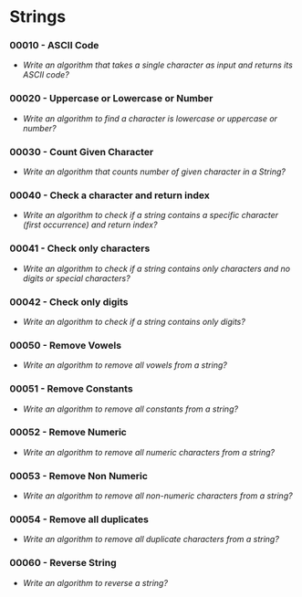 # Strings

### 00010 - ASCII Code

* *Write an algorithm that takes a single character as input and returns its ASCII code?*

### 00020 - Uppercase or Lowercase or Number

* *Write an algorithm to find a character is lowercase or uppercase or number?*

### 00030 - Count Given Character

* *Write an algorithm that counts number of given character in a String?*

### 00040 - Check a character and return index

* *Write an algorithm to check if a string contains a specific character (first occurrence) and return index?*

### 00041 - Check only characters

* *Write an algorithm to check if a string contains only characters and no digits or special characters?*

### 00042 - Check only digits

* *Write an algorithm to check if a string contains only digits?*

### 00050 - Remove Vowels

* *Write an algorithm to remove all vowels from a string?*

### 00051 - Remove Constants

* *Write an algorithm to remove all constants from a string?*

### 00052 - Remove Numeric

* *Write an algorithm to remove all numeric characters from a string?*

### 00053 - Remove Non Numeric

* *Write an algorithm to remove all non-numeric characters from a string?*

### 00054 - Remove all duplicates

* *Write an algorithm to remove all duplicate characters from a string?*

### 00060 - Reverse String

* *Write an algorithm to reverse a string?*
